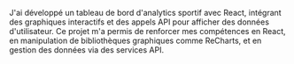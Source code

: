J'ai développé un tableau de bord d'analytics sportif avec React, intégrant des graphiques
interactifs et des appels API pour afficher des données d'utilisateur. Ce projet m'a permis de
renforcer mes compétences en React, en manipulation de bibliothèques graphiques comme ReCharts, et en gestion des données via des services API.